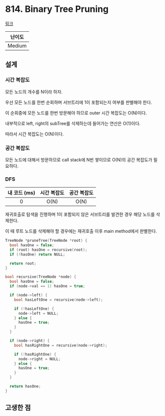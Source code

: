 # 814. Binary Tree Pruning

[링크](https://leetcode.com/problems/binary-tree-pruning/)

| 난이도 |
| :----: |
| Medium |

## 설계

### 시간 복잡도

모든 노드의 개수를 N이라 하자.

우선 모든 노드를 한번 순회하며 서브트리에 1이 포함되는지 여부를 판별해야 한다.

이 순회중에 모든 노드를 한번 방문해야 하므로 outer 시간 복잡도는 O(N)이다.

내부적으로 left, right의 subTree를 삭제하는데 들어가는 연산은 O(1)이다.

따라서 시간 복잡도는 O(N)이다.

### 공간 복잡도

모든 노드에 대해서 방문하므로 call stack에 N번 쌓이므로 O(N)의 공간 복잡도가 필요하다.

### DFS

| 내 코드 (ms) | 시간 복잡도 | 공간 복잡도 |
| :----------: | :---------: | :---------: |
|      0       |    O(N)     |    O(N)     |

재귀호출로 탐색을 진행하며 1이 포함되지 않은 서브트리를 발견한 경우 해당 노드를 삭제한다.

이 때 루트 노드를 삭제해야 할 경우에는 재귀호출 이후 main method에서 판별한다.

```cpp
TreeNode *pruneTree(TreeNode *root) {
  bool hasOne = false;
  if (root) hasOne = recursive(root);
  if (!hasOne) return NULL;

  return root;
}

bool recursive(TreeNode *node) {
  bool hasOne = false;
  if (node->val == 1) hasOne = true;

  if (node->left) {
    bool hasLeftOne = recursive(node->left);

    if (!hasLeftOne) {
      node->left = NULL;
    } else {
      hasOne = true;
    }
  }

  if (node->right) {
    bool hasRightOne = recursive(node->right);

    if (!hasRightOne) {
      node->right = NULL;
    } else {
      hasOne = true;
    }
  }

  return hasOne;
}
```

## 고생한 점
